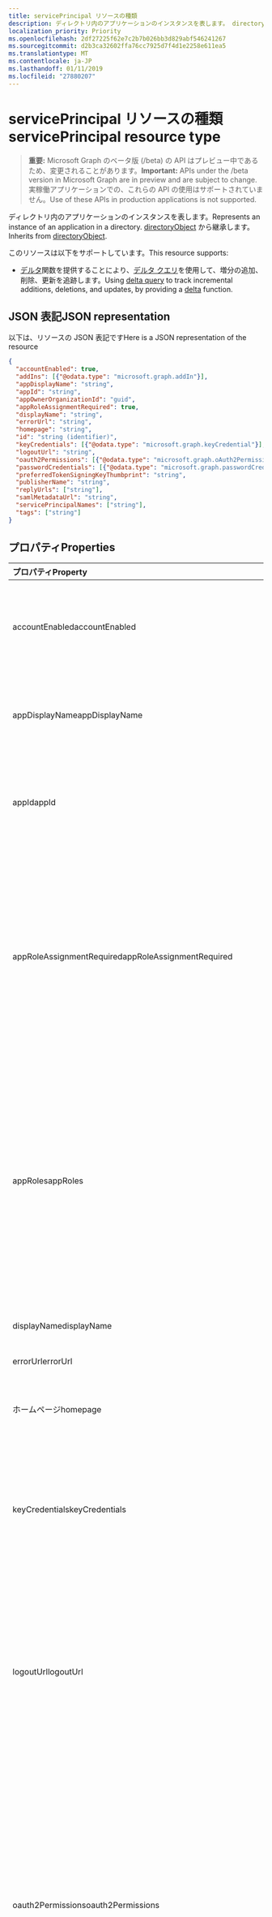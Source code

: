 ```yaml
---
title: servicePrincipal リソースの種類
description: ディレクトリ内のアプリケーションのインスタンスを表します。 directoryObject から継承します。
localization_priority: Priority
ms.openlocfilehash: 2df27225f62e7c2b7b026bb3d829abf546241267
ms.sourcegitcommit: d2b3ca32602ffa76cc7925d7f4d1e2258e611ea5
ms.translationtype: MT
ms.contentlocale: ja-JP
ms.lasthandoff: 01/11/2019
ms.locfileid: "27880207"
---
```

# <a name="serviceprincipal-resource-type"></a><span data-ttu-id="e342e-104">servicePrincipal リソースの種類</span><span class="sxs-lookup"><span data-stu-id="e342e-104">servicePrincipal resource type</span></span>

> <span data-ttu-id="e342e-105">**重要:** Microsoft Graph のベータ版 (/beta) の API はプレビュー中であるため、変更されることがあります。</span><span class="sxs-lookup"><span data-stu-id="e342e-105">**Important:** APIs under the /beta version in Microsoft Graph are in preview and are subject to change.</span></span> <span data-ttu-id="e342e-106">実稼働アプリケーションでの、これらの API の使用はサポートされていません。</span><span class="sxs-lookup"><span data-stu-id="e342e-106">Use of these APIs in production applications is not supported.</span></span>

<span data-ttu-id="e342e-107">ディレクトリ内のアプリケーションのインスタンスを表します。</span><span class="sxs-lookup"><span data-stu-id="e342e-107">Represents an instance of an application in a directory.</span></span> <span data-ttu-id="e342e-108">[directoryObject](directoryobject.md) から継承します。</span><span class="sxs-lookup"><span data-stu-id="e342e-108">Inherits from [directoryObject](directoryobject.md).</span></span>

<span data-ttu-id="e342e-109">このリソースは以下をサポートしています。</span><span class="sxs-lookup"><span data-stu-id="e342e-109">This resource supports:</span></span>

- <span data-ttu-id="e342e-110">[デルタ](../api/serviceprincipal-delta.md)関数を提供することにより、[デルタ クエリ](/graph/delta-query-overview)を使用して、増分の追加、削除、更新を追跡します。</span><span class="sxs-lookup"><span data-stu-id="e342e-110">Using [delta query](/graph/delta-query-overview) to track incremental additions, deletions, and updates, by providing a [delta](../api/serviceprincipal-delta.md) function.</span></span>

## <a name="json-representation"></a><span data-ttu-id="e342e-111">JSON 表記</span><span class="sxs-lookup"><span data-stu-id="e342e-111">JSON representation</span></span>
<span data-ttu-id="e342e-112">以下は、リソースの JSON 表記です</span><span class="sxs-lookup"><span data-stu-id="e342e-112">Here is a JSON representation of the resource</span></span>

<!-- {
  "blockType": "resource",
  "optionalProperties": [
    "appRoleAssignedTo",
    "appRoleAssignments",
    "createdObjects",
    "createdOnBehalfOf",
    "memberOf",
    "oauth2PermissionGrants",
    "ownedObjects",
    "owners"
  ],
  "@odata.type": "microsoft.graph.serviceprincipal"
}-->

```json
{
  "accountEnabled": true,
  "addIns": [{"@odata.type": "microsoft.graph.addIn"}],
  "appDisplayName": "string",
  "appId": "string",
  "appOwnerOrganizationId": "guid",
  "appRoleAssignmentRequired": true,
  "displayName": "string",
  "errorUrl": "string",
  "homepage": "string",
  "id": "string (identifier)",
  "keyCredentials": [{"@odata.type": "microsoft.graph.keyCredential"}],
  "logoutUrl": "string",
  "oauth2Permissions": [{"@odata.type": "microsoft.graph.oAuth2Permission"}],
  "passwordCredentials": [{"@odata.type": "microsoft.graph.passwordCredential"}],
  "preferredTokenSigningKeyThumbprint": "string",
  "publisherName": "string",
  "replyUrls": ["string"],
  "samlMetadataUrl": "string",
  "servicePrincipalNames": ["string"],
  "tags": ["string"]
}

```
## <a name="properties"></a><span data-ttu-id="e342e-113">プロパティ</span><span class="sxs-lookup"><span data-stu-id="e342e-113">Properties</span></span>
| <span data-ttu-id="e342e-114">プロパティ</span><span class="sxs-lookup"><span data-stu-id="e342e-114">Property</span></span>     | <span data-ttu-id="e342e-115">種類</span><span class="sxs-lookup"><span data-stu-id="e342e-115">Type</span></span> |<span data-ttu-id="e342e-116">説明</span><span class="sxs-lookup"><span data-stu-id="e342e-116">Description</span></span>|
|:---------------|:--------|:----------|
|<span data-ttu-id="e342e-117">accountEnabled</span><span class="sxs-lookup"><span data-stu-id="e342e-117">accountEnabled</span></span>|<span data-ttu-id="e342e-118">ブール型</span><span class="sxs-lookup"><span data-stu-id="e342e-118">Boolean</span></span>| <span data-ttu-id="e342e-119">**true**サービス プリンシパル アカウントは、有効な場合それ以外の場合、 **false を指定**します。</span><span class="sxs-lookup"><span data-stu-id="e342e-119">**true** if the service principal account is enabled; otherwise, **false**.</span></span>            |
|<span data-ttu-id="e342e-120">appDisplayName</span><span class="sxs-lookup"><span data-stu-id="e342e-120">appDisplayName</span></span>|<span data-ttu-id="e342e-121">String</span><span class="sxs-lookup"><span data-stu-id="e342e-121">String</span></span>|<span data-ttu-id="e342e-122">関連付けられたアプリケーションによって公開される表示名です。</span><span class="sxs-lookup"><span data-stu-id="e342e-122">The display name exposed by the associated application.</span></span>|
|<span data-ttu-id="e342e-123">appId</span><span class="sxs-lookup"><span data-stu-id="e342e-123">appId</span></span>|<span data-ttu-id="e342e-124">文字列型 (String)</span><span class="sxs-lookup"><span data-stu-id="e342e-124">String</span></span>|<span data-ttu-id="e342e-125">関連付けられているアプリケーション (その**appId**プロパティの一意の識別子です。</span><span class="sxs-lookup"><span data-stu-id="e342e-125">The unique identifier for the associated application (its **appId** property).</span></span>|
|<span data-ttu-id="e342e-126">appRoleAssignmentRequired</span><span class="sxs-lookup"><span data-stu-id="e342e-126">appRoleAssignmentRequired</span></span>|<span data-ttu-id="e342e-127">ブール型</span><span class="sxs-lookup"><span data-stu-id="e342e-127">Boolean</span></span>|<span data-ttu-id="e342e-128">Azure AD アプリケーションに、ユーザーまたはアクセス トークンの発行は前にユーザーまたはグループに、 **appRoleAssignment**が必要かどうかを指定します。</span><span class="sxs-lookup"><span data-stu-id="e342e-128">Specifies whether an **appRoleAssignment** to a user or group is required before Azure AD will issue a user or access token to the application.</span></span> <span data-ttu-id="e342e-129">null 許容ではありません。</span><span class="sxs-lookup"><span data-stu-id="e342e-129">Not nullable.</span></span> |
|<span data-ttu-id="e342e-130">appRoles</span><span class="sxs-lookup"><span data-stu-id="e342e-130">appRoles</span></span>|<span data-ttu-id="e342e-131">[エンティティ](approle.md)のコレクション</span><span class="sxs-lookup"><span data-stu-id="e342e-131">[appRole](approle.md) collection</span></span>|<span data-ttu-id="e342e-132">アプリケーション ロールは、関連付けられたアプリケーションによって公開されています。</span><span class="sxs-lookup"><span data-stu-id="e342e-132">The application roles exposed by the associated application.</span></span> <span data-ttu-id="e342e-133">詳細については、[アプリケーション](application.md)エンティティの**appRoles**プロパティの定義を参照してください。</span><span class="sxs-lookup"><span data-stu-id="e342e-133">For more information see the **appRoles** property definition on the [application](application.md) entity.</span></span> <span data-ttu-id="e342e-134">null 許容ではありません。</span><span class="sxs-lookup"><span data-stu-id="e342e-134">Not nullable.</span></span> |
|<span data-ttu-id="e342e-135">displayName</span><span class="sxs-lookup"><span data-stu-id="e342e-135">displayName</span></span>|<span data-ttu-id="e342e-136">String</span><span class="sxs-lookup"><span data-stu-id="e342e-136">String</span></span>|<span data-ttu-id="e342e-137">サービス ・ プリンシパルの表示名です。</span><span class="sxs-lookup"><span data-stu-id="e342e-137">The display name for the service principal.</span></span>|
|<span data-ttu-id="e342e-138">errorUrl</span><span class="sxs-lookup"><span data-stu-id="e342e-138">errorUrl</span></span>|<span data-ttu-id="e342e-139">String</span><span class="sxs-lookup"><span data-stu-id="e342e-139">String</span></span>|            |
|<span data-ttu-id="e342e-140">ホームページ</span><span class="sxs-lookup"><span data-stu-id="e342e-140">homepage</span></span>|<span data-ttu-id="e342e-141">String</span><span class="sxs-lookup"><span data-stu-id="e342e-141">String</span></span>|<span data-ttu-id="e342e-142">関連付けられたアプリケーションのホーム ページの URL です。</span><span class="sxs-lookup"><span data-stu-id="e342e-142">The URL to the homepage of the associated   application.</span></span>|
|<span data-ttu-id="e342e-143">keyCredentials</span><span class="sxs-lookup"><span data-stu-id="e342e-143">keyCredentials</span></span>|<span data-ttu-id="e342e-144">[keyCredential](keycredential.md)コレクション</span><span class="sxs-lookup"><span data-stu-id="e342e-144">[keyCredential](keycredential.md) collection</span></span>|<span data-ttu-id="e342e-145">サービス ・ プリンシパルに関連付けられているキーの資格情報のコレクションです。</span><span class="sxs-lookup"><span data-stu-id="e342e-145">The collection of key credentials associated with the service principal.</span></span> <span data-ttu-id="e342e-146">null 許容ではありません。</span><span class="sxs-lookup"><span data-stu-id="e342e-146">Not nullable.</span></span>            |
|<span data-ttu-id="e342e-147">logoutUrl</span><span class="sxs-lookup"><span data-stu-id="e342e-147">logoutUrl</span></span>|<span data-ttu-id="e342e-148">String</span><span class="sxs-lookup"><span data-stu-id="e342e-148">String</span></span>| <span data-ttu-id="e342e-149">[前方チャンネル](https://openid.net/specs/openid-connect-frontchannel-1_0.html)、[背面チャネル](https://openid.net/specs/openid-connect-backchannel-1_0.html)または SAML ログアウトのプロトコルを使用してユーザーをログアウトするマイクロソフトの承認のサービスによって使用される URL を指定します。</span><span class="sxs-lookup"><span data-stu-id="e342e-149">Specifies the URL that will be used by Microsoft's authorization service to logout an user using [front-channel](https://openid.net/specs/openid-connect-frontchannel-1_0.html), [back-channel](https://openid.net/specs/openid-connect-backchannel-1_0.html) or SAML logout protocols.</span></span>  |
|<span data-ttu-id="e342e-150">oauth2Permissions</span><span class="sxs-lookup"><span data-stu-id="e342e-150">oauth2Permissions</span></span>|<span data-ttu-id="e342e-151">[oAuth2Permission](oauth2permission.md)コレクション</span><span class="sxs-lookup"><span data-stu-id="e342e-151">[oAuth2Permission](oauth2permission.md) collection</span></span>|<span data-ttu-id="e342e-152">関連付けられたアプリケーションによって公開される OAuth 2.0 のアクセス許可。</span><span class="sxs-lookup"><span data-stu-id="e342e-152">The OAuth 2.0 permissions exposed by the associated application.</span></span> <span data-ttu-id="e342e-153">詳細については、[アプリケーション](application.md)エンティティの**oauth2Permissions**プロパティの定義を参照してください。</span><span class="sxs-lookup"><span data-stu-id="e342e-153">For more information see the **oauth2Permissions** property definition on the [application](application.md) entity.</span></span> <span data-ttu-id="e342e-154">null 許容ではありません。</span><span class="sxs-lookup"><span data-stu-id="e342e-154">Not nullable.</span></span>            |
|<span data-ttu-id="e342e-155">id</span><span class="sxs-lookup"><span data-stu-id="e342e-155">id</span></span>|<span data-ttu-id="e342e-156">String</span><span class="sxs-lookup"><span data-stu-id="e342e-156">String</span></span>|<span data-ttu-id="e342e-157">サービス ・ プリンシパルの一意の識別子です。</span><span class="sxs-lookup"><span data-stu-id="e342e-157">The unique identifier for the service principal.</span></span> <span data-ttu-id="e342e-158">[directoryObject](directoryobject.md) から継承されます。</span><span class="sxs-lookup"><span data-stu-id="e342e-158">Inherited from [directoryObject](directoryobject.md).</span></span> <span data-ttu-id="e342e-159">キー。</span><span class="sxs-lookup"><span data-stu-id="e342e-159">Key.</span></span> <span data-ttu-id="e342e-160">null 許容ではありません。</span><span class="sxs-lookup"><span data-stu-id="e342e-160">Not nullable.</span></span> <span data-ttu-id="e342e-161">読み取り専用です。</span><span class="sxs-lookup"><span data-stu-id="e342e-161">Read-only.</span></span>|
|<span data-ttu-id="e342e-162">passwordCredentials</span><span class="sxs-lookup"><span data-stu-id="e342e-162">passwordCredentials</span></span>|<span data-ttu-id="e342e-163">[passwordCredential](passwordcredential.md)コレクション</span><span class="sxs-lookup"><span data-stu-id="e342e-163">[passwordCredential](passwordcredential.md) collection</span></span>|<span data-ttu-id="e342e-164">サービス ・ プリンシパルに関連付けられているパスワード資格情報のコレクションです。</span><span class="sxs-lookup"><span data-stu-id="e342e-164">The collection of password credentials associated with the service principal.</span></span> <span data-ttu-id="e342e-165">null 許容ではありません。</span><span class="sxs-lookup"><span data-stu-id="e342e-165">Not nullable.</span></span> |
|<span data-ttu-id="e342e-166">preferredTokenSigningKeyThumbprint</span><span class="sxs-lookup"><span data-stu-id="e342e-166">preferredTokenSigningKeyThumbprint</span></span>|<span data-ttu-id="e342e-167">String</span><span class="sxs-lookup"><span data-stu-id="e342e-167">String</span></span>|<span data-ttu-id="e342e-168">内部使用専用として予約されています。  </span><span class="sxs-lookup"><span data-stu-id="e342e-168">Reserved for internal use only.</span></span> <span data-ttu-id="e342e-169">記述したり、それ以外の場合、このプロパティに依存しないでください。</span><span class="sxs-lookup"><span data-stu-id="e342e-169">Do not write or otherwise rely on this property.</span></span> <span data-ttu-id="e342e-170">将来のバージョンで削除する可能性があります。</span><span class="sxs-lookup"><span data-stu-id="e342e-170">May be removed in future versions.</span></span> |
|<span data-ttu-id="e342e-171">publisherName</span><span class="sxs-lookup"><span data-stu-id="e342e-171">publisherName</span></span>|<span data-ttu-id="e342e-172">文字列型 (String)</span><span class="sxs-lookup"><span data-stu-id="e342e-172">String</span></span>|<span data-ttu-id="e342e-173">関連付けられたアプリケーションが指定されているテナントの表示名です。</span><span class="sxs-lookup"><span data-stu-id="e342e-173">The display name of the tenant in which the associated application is specified.</span></span>|
|<span data-ttu-id="e342e-174">replyUrls</span><span class="sxs-lookup"><span data-stu-id="e342e-174">replyUrls</span></span>|<span data-ttu-id="e342e-175">String コレクション</span><span class="sxs-lookup"><span data-stu-id="e342e-175">String collection</span></span>|<span data-ttu-id="e342e-176">ユーザー トークン用に送信される、関連するアプリケーション、またはリダイレクトを使用して記号を OAuth 2.0 の Uri の認証コードをアクセス トークンは、関連付けられたアプリケーション用に送信される Url です。</span><span class="sxs-lookup"><span data-stu-id="e342e-176">The URLs that user tokens are sent to for sign in with the associated application, or the redirect URIs that OAuth 2.0 authorization codes and access tokens are sent to for the associated application.</span></span> <span data-ttu-id="e342e-177">null 許容ではありません。</span><span class="sxs-lookup"><span data-stu-id="e342e-177">Not nullable.</span></span> |
|<span data-ttu-id="e342e-178">samlMetadataUrl</span><span class="sxs-lookup"><span data-stu-id="e342e-178">samlMetadataUrl</span></span>|<span data-ttu-id="e342e-179">String</span><span class="sxs-lookup"><span data-stu-id="e342e-179">String</span></span>| |
|<span data-ttu-id="e342e-180">servicePrincipalNames</span><span class="sxs-lookup"><span data-stu-id="e342e-180">servicePrincipalNames</span></span>|<span data-ttu-id="e342e-181">String コレクション</span><span class="sxs-lookup"><span data-stu-id="e342e-181">String collection</span></span>|<span data-ttu-id="e342e-182">関連付けられたアプリケーションを識別する Uri。</span><span class="sxs-lookup"><span data-stu-id="e342e-182">The URIs that identify the associated application.</span></span> <span data-ttu-id="e342e-183">詳細情報は、「[アプリケーションのオブジェクトおよびオブジェクトのサービス プリンシパル](https://msdn.microsoft.com/library/azure/dn132633.aspx)です。**Any**演算子は、複数値を持つプロパティのフィルター式に必要です。</span><span class="sxs-lookup"><span data-stu-id="e342e-183">For more information see, [Application Objects and Service Principal Objects](https://msdn.microsoft.com/library/azure/dn132633.aspx).The **any** operator is required for filter expressions on multi-valued properties.</span></span>  <span data-ttu-id="e342e-184">null 許容ではありません。</span><span class="sxs-lookup"><span data-stu-id="e342e-184">Not nullable.</span></span> |
|<span data-ttu-id="e342e-185">タグの前に追加されるマークアップ</span><span class="sxs-lookup"><span data-stu-id="e342e-185">tags</span></span>|<span data-ttu-id="e342e-186">String コレクション</span><span class="sxs-lookup"><span data-stu-id="e342e-186">String collection</span></span>| <span data-ttu-id="e342e-187">null 許容ではありません。</span><span class="sxs-lookup"><span data-stu-id="e342e-187">Not nullable.</span></span> |

## <a name="relationships"></a><span data-ttu-id="e342e-188">リレーションシップ</span><span class="sxs-lookup"><span data-stu-id="e342e-188">Relationships</span></span>
| <span data-ttu-id="e342e-189">リレーションシップ</span><span class="sxs-lookup"><span data-stu-id="e342e-189">Relationship</span></span> | <span data-ttu-id="e342e-190">型</span><span class="sxs-lookup"><span data-stu-id="e342e-190">Type</span></span> |<span data-ttu-id="e342e-191">説明</span><span class="sxs-lookup"><span data-stu-id="e342e-191">Description</span></span>|
|:---------------|:--------|:----------|
|<span data-ttu-id="e342e-192">appRoleAssignedTo</span><span class="sxs-lookup"><span data-stu-id="e342e-192">appRoleAssignedTo</span></span>|[<span data-ttu-id="e342e-193">appRoleAssignment</span><span class="sxs-lookup"><span data-stu-id="e342e-193">appRoleAssignment</span></span>](approleassignment.md)|<span data-ttu-id="e342e-194">プリンシパル (ユーザー、グループ、およびサービス プリンシパル) このサービス ・ プリンシパルに割り当てられています。</span><span class="sxs-lookup"><span data-stu-id="e342e-194">Principals (users, groups, and service principals) that are assigned to this service principal.</span></span> <span data-ttu-id="e342e-195">読み取り専用です。</span><span class="sxs-lookup"><span data-stu-id="e342e-195">Read-only.</span></span>|
|<span data-ttu-id="e342e-196">appRoleAssignments</span><span class="sxs-lookup"><span data-stu-id="e342e-196">appRoleAssignments</span></span>|<span data-ttu-id="e342e-197">[appRoleAssignment](approleassignment.md)コレクション</span><span class="sxs-lookup"><span data-stu-id="e342e-197">[appRoleAssignment](approleassignment.md) collection</span></span>|<span data-ttu-id="e342e-198">サービス ・ プリンシパルが割り当てられているアプリケーションです。</span><span class="sxs-lookup"><span data-stu-id="e342e-198">Applications that the service principal is assigned to.</span></span> <span data-ttu-id="e342e-199">読み取り専用です。</span><span class="sxs-lookup"><span data-stu-id="e342e-199">Read-only.</span></span> <span data-ttu-id="e342e-200">Null 許容型。</span><span class="sxs-lookup"><span data-stu-id="e342e-200">Nullable.</span></span>|
|<span data-ttu-id="e342e-201">createdObjects</span><span class="sxs-lookup"><span data-stu-id="e342e-201">createdObjects</span></span>|<span data-ttu-id="e342e-202">[directoryObject](directoryobject.md) コレクション</span><span class="sxs-lookup"><span data-stu-id="e342e-202">[directoryObject](directoryobject.md) collection</span></span>|<span data-ttu-id="e342e-203">ディレクトリ オブジェクトがこのサービス ・ プリンシパルを作成します。</span><span class="sxs-lookup"><span data-stu-id="e342e-203">Directory objects created by this service principal.</span></span> <span data-ttu-id="e342e-204">読み取り専用です。</span><span class="sxs-lookup"><span data-stu-id="e342e-204">Read-only.</span></span> <span data-ttu-id="e342e-205">Null 許容型。</span><span class="sxs-lookup"><span data-stu-id="e342e-205">Nullable.</span></span>|
|<span data-ttu-id="e342e-206">memberOf</span><span class="sxs-lookup"><span data-stu-id="e342e-206">memberOf</span></span>|<span data-ttu-id="e342e-207">[directoryObject](directoryobject.md) コレクション</span><span class="sxs-lookup"><span data-stu-id="e342e-207">[directoryObject](directoryobject.md) collection</span></span>|<span data-ttu-id="e342e-208">このサービス主体のメンバーである役割。</span><span class="sxs-lookup"><span data-stu-id="e342e-208">Roles that this service principal is a member of.</span></span> <span data-ttu-id="e342e-209">: の HTTP メソッドは、読み取り専用を取得します。</span><span class="sxs-lookup"><span data-stu-id="e342e-209">HTTP Methods: GET Read-only.</span></span> <span data-ttu-id="e342e-210">Null 許容型。</span><span class="sxs-lookup"><span data-stu-id="e342e-210">Nullable.</span></span>|
|<span data-ttu-id="e342e-211">oauth2PermissionGrants</span><span class="sxs-lookup"><span data-stu-id="e342e-211">oauth2PermissionGrants</span></span>|<span data-ttu-id="e342e-212">[oAuth2PermissionGrant](oauth2permissiongrant.md)コレクション</span><span class="sxs-lookup"><span data-stu-id="e342e-212">[oAuth2PermissionGrant](oauth2permissiongrant.md) collection</span></span>|<span data-ttu-id="e342e-213">ユーザーの偽装の補助金がこのサービス ・ プリンシパルに関連付けられています。</span><span class="sxs-lookup"><span data-stu-id="e342e-213">User impersonation grants associated with this service principal.</span></span> <span data-ttu-id="e342e-214">読み取り専用です。</span><span class="sxs-lookup"><span data-stu-id="e342e-214">Read-only.</span></span> <span data-ttu-id="e342e-215">Null 許容型。</span><span class="sxs-lookup"><span data-stu-id="e342e-215">Nullable.</span></span>|
|<span data-ttu-id="e342e-216">ownedObjects</span><span class="sxs-lookup"><span data-stu-id="e342e-216">ownedObjects</span></span>|<span data-ttu-id="e342e-217">[directoryObject](directoryobject.md) コレクション</span><span class="sxs-lookup"><span data-stu-id="e342e-217">[directoryObject](directoryobject.md) collection</span></span>|<span data-ttu-id="e342e-218">このサービス ・ プリンシパルが所有するディレクトリ オブジェクトです。</span><span class="sxs-lookup"><span data-stu-id="e342e-218">Directory objects that are owned by this service principal.</span></span> <span data-ttu-id="e342e-219">読み取り専用です。</span><span class="sxs-lookup"><span data-stu-id="e342e-219">Read-only.</span></span> <span data-ttu-id="e342e-220">Null 許容型。</span><span class="sxs-lookup"><span data-stu-id="e342e-220">Nullable.</span></span>|
|<span data-ttu-id="e342e-221">owners</span><span class="sxs-lookup"><span data-stu-id="e342e-221">owners</span></span>|<span data-ttu-id="e342e-222">[directoryObject](directoryobject.md) コレクション</span><span class="sxs-lookup"><span data-stu-id="e342e-222">[directoryObject](directoryobject.md) collection</span></span>|<span data-ttu-id="e342e-223">このサービス ・ プリンシパルの所有者であるディレクトリ オブジェクトです。</span><span class="sxs-lookup"><span data-stu-id="e342e-223">Directory objects that are owners of this service principal.</span></span> <span data-ttu-id="e342e-224">所有者は、このオブジェクトを変更するのには許可されている管理者以外のユーザーのセットです。</span><span class="sxs-lookup"><span data-stu-id="e342e-224">The owners are a set of non-admin users who are allowed to modify this object.</span></span> <span data-ttu-id="e342e-225">読み取り専用です。</span><span class="sxs-lookup"><span data-stu-id="e342e-225">Read-only.</span></span> <span data-ttu-id="e342e-226">Null 許容型。</span><span class="sxs-lookup"><span data-stu-id="e342e-226">Nullable.</span></span>|
|<span data-ttu-id="e342e-227">役割</span><span class="sxs-lookup"><span data-stu-id="e342e-227">policy</span></span>|<span data-ttu-id="e342e-228">[ポリシー](policy.md)コレクション</span><span class="sxs-lookup"><span data-stu-id="e342e-228">[policy](policy.md) collection</span></span>|<span data-ttu-id="e342e-229">このサービス ・ プリンシパルに割り当てられているポリシーです。</span><span class="sxs-lookup"><span data-stu-id="e342e-229">The policies assigned to this service principal.</span></span>|

## <a name="methods"></a><span data-ttu-id="e342e-230">メソッド</span><span class="sxs-lookup"><span data-stu-id="e342e-230">Methods</span></span>

| <span data-ttu-id="e342e-231">メソッド</span><span class="sxs-lookup"><span data-stu-id="e342e-231">Method</span></span>       | <span data-ttu-id="e342e-232">戻り値の型</span><span class="sxs-lookup"><span data-stu-id="e342e-232">Return Type</span></span>  |<span data-ttu-id="e342e-233">説明</span><span class="sxs-lookup"><span data-stu-id="e342e-233">Description</span></span>|
|:---------------|:--------|:----------|
|[<span data-ttu-id="e342e-234">ServicePrincipal を取得します。</span><span class="sxs-lookup"><span data-stu-id="e342e-234">Get servicePrincipal</span></span>](../api/serviceprincipal-get.md) | [<span data-ttu-id="e342e-235">servicePrincipal</span><span class="sxs-lookup"><span data-stu-id="e342e-235">servicePrincipal</span></span>](serviceprincipal.md) |<span data-ttu-id="e342e-236">ServicePrincipal オブジェクトのプロパティと関係を参照してください。</span><span class="sxs-lookup"><span data-stu-id="e342e-236">Read properties and relationships of servicePrincipal object.</span></span>|
|[<span data-ttu-id="e342e-237">リスト servicePrincipals</span><span class="sxs-lookup"><span data-stu-id="e342e-237">List servicePrincipals</span></span>](../api/serviceprincipal-list.md) | <span data-ttu-id="e342e-238">[servicePrincipal](serviceprincipal.md)コレクション</span><span class="sxs-lookup"><span data-stu-id="e342e-238">[servicePrincipal](serviceprincipal.md) collection</span></span> | <span data-ttu-id="e342e-239">ServicePrincipal オブジェクトのリストを取得します。</span><span class="sxs-lookup"><span data-stu-id="e342e-239">Retrieve a list of servicePrincipal objects.</span></span> |
|[<span data-ttu-id="e342e-240">AppRoleAssignment を作成します。</span><span class="sxs-lookup"><span data-stu-id="e342e-240">Create appRoleAssignment</span></span>](../api/serviceprincipal-post-approleassignments.md) |[<span data-ttu-id="e342e-241">appRoleAssignment</span><span class="sxs-lookup"><span data-stu-id="e342e-241">appRoleAssignment</span></span>](approleassignment.md)| <span data-ttu-id="e342e-242">AppRoleAssignments コレクションへの投稿には、新しい appRoleAssignment を作成します。</span><span class="sxs-lookup"><span data-stu-id="e342e-242">Create a new appRoleAssignment by posting to the appRoleAssignments collection.</span></span>|
|[<span data-ttu-id="e342e-243">リスト appRoleAssignments</span><span class="sxs-lookup"><span data-stu-id="e342e-243">List appRoleAssignments</span></span>](../api/serviceprincipal-list-approleassignments.md) |<span data-ttu-id="e342e-244">[appRoleAssignment](approleassignment.md)コレクション</span><span class="sxs-lookup"><span data-stu-id="e342e-244">[appRoleAssignment](approleassignment.md) collection</span></span>| <span data-ttu-id="e342e-245">AppRoleAssignment オブジェクトのコレクションを取得します。</span><span class="sxs-lookup"><span data-stu-id="e342e-245">Get a appRoleAssignment object collection.</span></span>|
|[<span data-ttu-id="e342e-246">List createdObjects</span><span class="sxs-lookup"><span data-stu-id="e342e-246">List createdObjects</span></span>](../api/serviceprincipal-list-createdobjects.md) |<span data-ttu-id="e342e-247">[directoryObject](directoryobject.md) collection</span><span class="sxs-lookup"><span data-stu-id="e342e-247">[directoryObject](directoryobject.md) collection</span></span>| <span data-ttu-id="e342e-248">CreatedObject オブジェクトのコレクションを取得します。</span><span class="sxs-lookup"><span data-stu-id="e342e-248">Get a createdObject object collection.</span></span>|
|[<span data-ttu-id="e342e-249">memberOf を一覧表示する</span><span class="sxs-lookup"><span data-stu-id="e342e-249">List memberOf</span></span>](../api/serviceprincipal-list-memberof.md) |<span data-ttu-id="e342e-250">[directoryObject](directoryobject.md) コレクション</span><span class="sxs-lookup"><span data-stu-id="e342e-250">[directoryObject](directoryobject.md) collection</span></span>| <span data-ttu-id="e342e-251">このサービス ・ プリンシパルがへの後方リンクのナビゲーション プロパティからの直接メンバーであるグループを取得します。</span><span class="sxs-lookup"><span data-stu-id="e342e-251">Get the groups that this service principal is a direct member of from the memberOf navigation property.</span></span>|
|<span data-ttu-id="e342e-252">[推移的な所属するグループ] ボックスの一覧](../api/serviceprincipal-list-transitivememberof.md)</span><span class="sxs-lookup"><span data-stu-id="e342e-252">[List transitive memberOf](../api/serviceprincipal-list-transitivememberof.md)</span></span> |<span data-ttu-id="e342e-253">[directoryObject](directoryobject.md) コレクション</span><span class="sxs-lookup"><span data-stu-id="e342e-253">[directoryObject](directoryobject.md) collection</span></span>| <span data-ttu-id="e342e-254">このサービス主体のメンバーであるグループを一覧表示します。</span><span class="sxs-lookup"><span data-stu-id="e342e-254">List the groups that this service principal is a member of.</span></span> <span data-ttu-id="e342e-255">この操作では、推移的では、このサービス ・ プリンシパルの入れ子にされたメンバーであるグループが含まれています。</span><span class="sxs-lookup"><span data-stu-id="e342e-255">This operation is transitive and includes the groups that this service principal is a nested member of.</span></span> |
|[<span data-ttu-id="e342e-256">リストが割り当てられているポリシー</span><span class="sxs-lookup"><span data-stu-id="e342e-256">List assigned policies</span></span>](../api/policy-list-assigned.md)| <span data-ttu-id="e342e-257">[ポリシー](policy.md)コレクション</span><span class="sxs-lookup"><span data-stu-id="e342e-257">[policy](policy.md) collection</span></span>| <span data-ttu-id="e342e-258">このオブジェクトに割り当てられているすべてのポリシーを取得します。</span><span class="sxs-lookup"><span data-stu-id="e342e-258">Get all policies assigned to this object.</span></span>|
|[<span data-ttu-id="e342e-259">リスト oauth2PermissionGrants</span><span class="sxs-lookup"><span data-stu-id="e342e-259">List oauth2PermissionGrants</span></span>](../api/serviceprincipal-list-oauth2permissiongrants.md) |<span data-ttu-id="e342e-260">[oAuth2PermissionGrant](oauth2permissiongrant.md)コレクション</span><span class="sxs-lookup"><span data-stu-id="e342e-260">[oAuth2PermissionGrant](oauth2permissiongrant.md) collection</span></span>| <span data-ttu-id="e342e-261">OAuth2PermissionGrant オブジェクトのコレクションを取得します。</span><span class="sxs-lookup"><span data-stu-id="e342e-261">Get a oAuth2PermissionGrant object collection.</span></span>|
|[<span data-ttu-id="e342e-262">List ownedObjects</span><span class="sxs-lookup"><span data-stu-id="e342e-262">List ownedObjects</span></span>](../api/serviceprincipal-list-ownedobjects.md) |<span data-ttu-id="e342e-263">[directoryObject](directoryobject.md) collection</span><span class="sxs-lookup"><span data-stu-id="e342e-263">[directoryObject](directoryobject.md) collection</span></span>| <span data-ttu-id="e342e-264">OwnedObject オブジェクトのコレクションを取得します。</span><span class="sxs-lookup"><span data-stu-id="e342e-264">Get a ownedObject object collection.</span></span>|
|[<span data-ttu-id="e342e-265">Add owner</span><span class="sxs-lookup"><span data-stu-id="e342e-265">Add owner</span></span>](../api/serviceprincipal-post-owners.md) |[<span data-ttu-id="e342e-266">directoryObject</span><span class="sxs-lookup"><span data-stu-id="e342e-266">directoryObject</span></span>](directoryobject.md)| <span data-ttu-id="e342e-267">所有者のコレクションへの投稿には、新しい所有者を作成します。</span><span class="sxs-lookup"><span data-stu-id="e342e-267">Create a new owner by posting to the owners collection.</span></span>|
|[<span data-ttu-id="e342e-268">所有者を一覧表示する</span><span class="sxs-lookup"><span data-stu-id="e342e-268">List owners</span></span>](../api/serviceprincipal-list-owners.md) |<span data-ttu-id="e342e-269">[directoryObject](directoryobject.md) コレクション</span><span class="sxs-lookup"><span data-stu-id="e342e-269">[directoryObject](directoryobject.md) collection</span></span>| <span data-ttu-id="e342e-270">所有者のオブジェクトのコレクションを取得します。</span><span class="sxs-lookup"><span data-stu-id="e342e-270">Get a owner object collection.</span></span>|
|[<span data-ttu-id="e342e-271">Update</span><span class="sxs-lookup"><span data-stu-id="e342e-271">Update</span></span>](../api/serviceprincipal-update.md) | [<span data-ttu-id="e342e-272">servicePrincipal</span><span class="sxs-lookup"><span data-stu-id="e342e-272">servicePrincipal</span></span>](serviceprincipal.md)  |<span data-ttu-id="e342e-273">ServicePrincipal オブジェクトを更新します。</span><span class="sxs-lookup"><span data-stu-id="e342e-273">Update servicePrincipal object.</span></span> |
|[<span data-ttu-id="e342e-274">Delete</span><span class="sxs-lookup"><span data-stu-id="e342e-274">Delete</span></span>](../api/serviceprincipal-delete.md) | <span data-ttu-id="e342e-275">なし</span><span class="sxs-lookup"><span data-stu-id="e342e-275">None</span></span> |<span data-ttu-id="e342e-276">ServicePrincipal オブジェクトを削除します。</span><span class="sxs-lookup"><span data-stu-id="e342e-276">Delete servicePrincipal object.</span></span> |
|[<span data-ttu-id="e342e-277">checkMemberGroups</span><span class="sxs-lookup"><span data-stu-id="e342e-277">checkMemberGroups</span></span>](../api/serviceprincipal-checkmembergroups.md)|<span data-ttu-id="e342e-278">String コレクション</span><span class="sxs-lookup"><span data-stu-id="e342e-278">String collection</span></span>||
|[<span data-ttu-id="e342e-279">getMemberGroups</span><span class="sxs-lookup"><span data-stu-id="e342e-279">getMemberGroups</span></span>](../api/serviceprincipal-getmembergroups.md)|<span data-ttu-id="e342e-280">String コレクション</span><span class="sxs-lookup"><span data-stu-id="e342e-280">String collection</span></span>||
|[<span data-ttu-id="e342e-281">getMemberObjects</span><span class="sxs-lookup"><span data-stu-id="e342e-281">getMemberObjects</span></span>](../api/serviceprincipal-getmemberobjects.md)|<span data-ttu-id="e342e-282">String コレクション</span><span class="sxs-lookup"><span data-stu-id="e342e-282">String collection</span></span>||
|[<span data-ttu-id="e342e-283">delta</span><span class="sxs-lookup"><span data-stu-id="e342e-283">delta</span></span>](../api/serviceprincipal-delta.md)|<span data-ttu-id="e342e-284">servicePrincipal コレクション</span><span class="sxs-lookup"><span data-stu-id="e342e-284">servicePrincipal collection</span></span>| <span data-ttu-id="e342e-285">サービス ・ プリンシパルの増分の変更を取得します。</span><span class="sxs-lookup"><span data-stu-id="e342e-285">Get incremental changes for service principals.</span></span> |

<!-- uuid: 8fcb5dbc-d5aa-4681-8e31-b001d5168d79
2015-10-25 14:57:30 UTC -->
<!-- {
  "type": "#page.annotation",
  "description": "servicePrincipal resource",
  "keywords": "",
  "section": "documentation",
  "tocPath": ""
}-->
